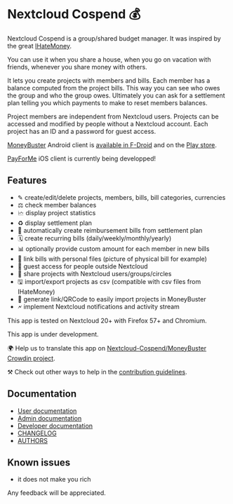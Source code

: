 # Nextcloud Cospend 💰

Nextcloud Cospend is a group/shared budget manager.
It was inspired by the great [IHateMoney](https://github.com/spiral-project/ihatemoney/).

You can use it when you share a house, when you go on vacation with friends, whenever you share money with others.

It lets you create projects with members and bills. Each member has a balance computed from the project bills.
This way you can see who owes the group and who the group owes. Ultimately you can ask for a settlement plan telling you which payments to make to reset members balances.

Project members are independent from Nextcloud users.
Projects can be accessed and modified by people without a Nextcloud account. Each project has an ID and a password for guest access.

[MoneyBuster](https://gitlab.com/eneiluj/moneybuster) Android client is [available in F-Droid](https://f-droid.org/packages/net.eneiluj.moneybuster/) and on the [Play store](https://play.google.com/store/apps/details?id=net.eneiluj.moneybuster).

[PayForMe](https://github.com/mayflower/PayForMe) iOS client is currently being developped!

## Features

* ✎ create/edit/delete projects, members, bills, bill categories, currencies
* ⚖ check member balances
* 🗠 display project statistics
* ♻ display settlement plan
* 🎇 automatically create reimbursement bills from settlement plan
* 🗓 create recurring bills (daily/weekly/monthly/yearly)
* 📊 optionally provide custom amount for each member in new bills
* 🔗 link bills with personal files (picture of physical bill for example)
* 👩 guest access for people outside Nextcloud
* 👫 share projects with Nextcloud users/groups/circles
* 🖫 import/export projects as csv (compatible with csv files from IHateMoney)
* 🔗 generate link/QRCode to easily import projects in MoneyBuster
* 🗲 implement Nextcloud notifications and activity stream

This app is tested on Nextcloud 20+ with Firefox 57+ and Chromium.

This app is under development.

🌍 Help us to translate this app on [Nextcloud-Cospend/MoneyBuster Crowdin project](https://crowdin.com/project/moneybuster).

⚒ Check out other ways to help in the [contribution guidelines](https://github.com/eneiluj/cospend-nc/blob/master/CONTRIBUTING.md).

## Documentation

* [User documentation](https://github.com/eneiluj/cospend-nc/blob/master/docs/user.md)
* [Admin documentation](https://github.com/eneiluj/cospend-nc/blob/master/docs/admin.md)
* [Developer documentation](https://github.com/eneiluj/cospend-nc/blob/master/docs/dev.md)
* [CHANGELOG](https://github.com/eneiluj/cospend-nc/blob/master/CHANGELOG.md#change-log)
* [AUTHORS](https://github.com/eneiluj/cospend-nc/blob/master/AUTHORS.md#authors)

## Known issues

* it does not make you rich

Any feedback will be appreciated.

